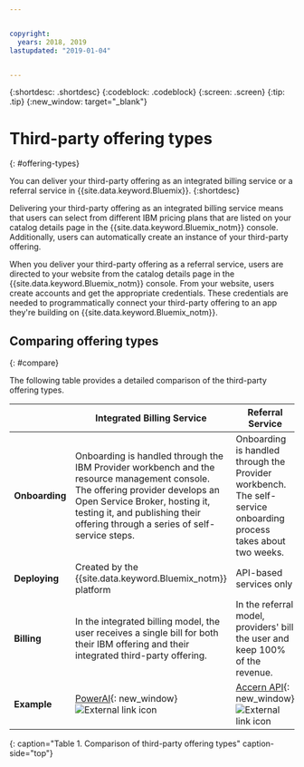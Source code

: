 ```yaml
---


copyright:
  years: 2018, 2019
lastupdated: "2019-01-04"


---
```


{:shortdesc: .shortdesc}
{:codeblock: .codeblock}
{:screen: .screen}
{:tip: .tip}
{:new_window: target="_blank"}

# Third-party offering types
{: #offering-types}

You can deliver your third-party offering as an integrated billing service or a referral service in {{site.data.keyword.Bluemix}}.
{:shortdesc}

Delivering your third-party offering as an integrated billing service means that users can select from different IBM pricing plans that are listed on your catalog details page in the {{site.data.keyword.Bluemix_notm}} console. Additionally, users can automatically create an instance of your third-party offering.

When you deliver your third-party offering as a referral service, users are directed to your website from the catalog details page in the {{site.data.keyword.Bluemix_notm}} console. From your website, users create accounts and get the appropriate credentials. These credentials are needed to programmatically connect your third-party offering to an app they're building on {{site.data.keyword.Bluemix_notm}}.

## Comparing offering types
{: #compare}

The following table provides a detailed comparison of the third-party offering types.

|  | Integrated Billing Service  | Referral Service |
|---|---|---|
| **Onboarding** | Onboarding is handled through the IBM Provider workbench and the resource management console. The offering provider develops an Open Service Broker, hosting it, testing it, and publishing their offering through a series of self-service steps. | Onboarding is handled through the Provider workbench. The self-service onboarding process takes about two weeks. |
| **Deploying** | Created by the {{site.data.keyword.Bluemix_notm}} platform | API-based services only |
| **Billing**  |  In the integrated billing model, the user receives a single bill for both their IBM offering and their integrated third-party offering. | In the referral model, providers' bill the user and keep 100% of the revenue.  |
| **Example** | [PowerAI](https://{DomainName}/catalog/services/powerai){: new_window} ![External link icon](../icons/launch-glyph.svg "External link icon") | [Accern API](https://{DomainName}/catalog/services/accern-api){: new_window} ![External link icon](../icons/launch-glyph.svg "External link icon") |
{: caption="Table 1. Comparison of third-party offering types" caption-side="top"}

